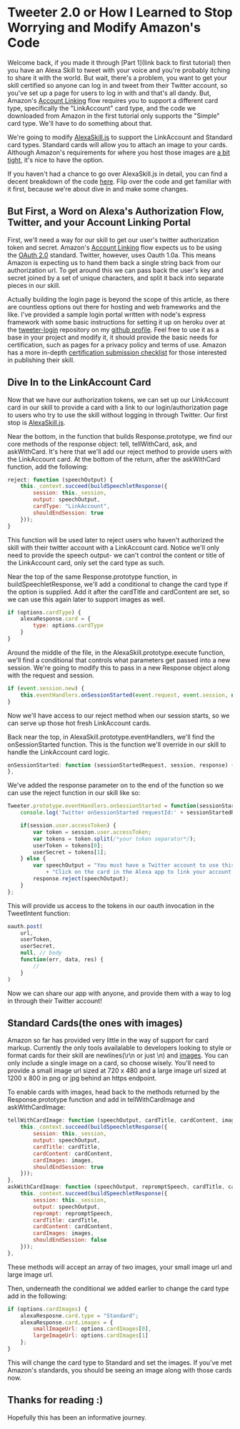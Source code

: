 # Tweeter 2.0 or How I Learned to Stop Worrying and Modify Amazon's Code

Welcome back, if you made it through [Part 1](link back to first tutorial) then you have an Alexa Skill to tweet with your voice and you're probably itching to share it with the world. But wait, there's a problem, you want to get your skill certified so anyone can log in and tweet from their Twitter account, so you've set up a page for users to log in with and that's all dandy. But, Amazon's [Account Linking](https://developer.amazon.com/public/solutions/alexa/alexa-skills-kit/docs/linking-an-alexa-user-with-a-user-in-your-system) flow requires you to support a different card type, specifically the "LinkAccount" card type, and the code we downloaded from Amazon in the first tutorial only supports the "Simple" card type. We'll have to do something about that.

We're going to modify [AlexaSkill.js](./AlexaSkill.js) to support the LinkAccount and Standard card types. Standard cards will allow you to attach an image to your cards. Although Amazon's requirements for where you host those images are [a bit tight](https://developer.amazon.com/public/solutions/alexa/alexa-skills-kit/docs/providing-home-cards-for-the-amazon-alexa-app#image_hosting), it's nice to have the option.

If you haven't had a chance to go over AlexaSkill.js in detail, you can find a decent breakdown of the code [here](http://tobuildsomething.com/2015/08/14/Amazon-Alexa-JavaScript-SDK-The-Ultimate-Guide/). Flip over the code and get familiar with it first, because we're about dive in and make some changes.

## But First, a Word on Alexa's Authorization Flow, Twitter, and your Account Linking Portal

First, we'll need a way for our skill to get our user's twitter authorization token and secret. Amazon's [Account Linking](https://developer.amazon.com/public/solutions/alexa/alexa-skills-kit/docs/linking-an-alexa-user-with-a-user-in-your-system) flow expects us to be using the [OAuth 2.0](https://oauth.net/2/) standard. Twitter, however, uses Oauth 1.0a. This means Amazon is expecting us to hand them back a single string back from our authorization url. To get around this we can pass back the user's key and secret joined by a set of unique characters, and split it back into separate pieces in our skill.

Actually building the login page is beyond the scope of this article, as there are countless options out there for hosting and web frameworks and the like. I've provided a sample login portal written with node's express framework with some basic instructions for setting it up on heroku over at the [tweeter-login](https://github.com/jkarbows/tweeter-login) repository on my [github profile](https://github.com/jkarbows). Feel free to use it as a base in your project and modify it, it should provide the basic needs for certification, such as pages for a privacy policy and terms of use. Amazon has a more in-depth [certification submission checklist](https://developer.amazon.com/public/solutions/alexa/alexa-skills-kit/docs/alexa-skills-kit-submission-checklist) for those interested in publishing their skill.

## Dive In to the LinkAccount Card

Now that we have our authorization tokens, we can set up our LinkAccount card in our skill to provide a card with a link to our login/authorization page to users who try to use the skill without logging in through Twitter. Our first stop is [AlexaSkill.js](./AlexaSkill.js).

Near the bottom, in the function that builds Response.prototype, we find our core methods of the response object: tell, tellWithCard, ask, and askWithCard. It's here that we'll add our reject method to provide users with the LinkAccount card. At the bottom of the return, after the askWithCard function, add the following:
```javascript
reject: function (speechOutput) {
	this._context.succeed(buildSpeechletResponse({
		session: this._session,
		output: speechOutput,
		cardType: "LinkAccount",
		shouldEndSession: true
	}));
}
```
This function will be used later to reject users who haven't authorized the skill with their twitter account with a LinkAccount card. Notice we'll only need to provide the speech output- we can't control the content or title of the LinkAccount card, only set the card type as such.

Near the top of the same Response.prototype function, in buildSpeechletResponse, we'll add a conditional to change the card type if the option is supplied. Add it after the cardTitle and cardContent are set, so we can use this again later to support images as well.
```javascript
if (options.cardType) {
	alexaResponse.card = {
		type: options.cardType
	}
}
```
Around the middle of the file, in the AlexaSkill.prototype.execute function, we'll find a conditional that controls what parameters get passed into a new session. We're going to modify this to pass in a new Response object along with the request and session.
```javascript
if (event.session.new) {
	this.eventHandlers.onSessionStarted(event.request, event.session, new Response(context, event.session));
}
```
Now we'll have access to our reject method when our session starts, so we can serve up those hot fresh LinkAccount cards.

Back near the top, in AlexaSkill.prototype.eventHandlers, we'll find the onSessionStarted function. This is the function we'll override in our skill to handle the LinkAccount card logic.
```javascript
onSessionStarted: function (sessionStartedRequest, session, response) {
},
```
We've added the response parameter on to the end of the function so we can use the reject function in our skill like so:
```javascript
Tweeter.prototype.eventHandlers.onSessionStarted = function(sessionStartedRequest, session, response) {
    console.log('Twitter onSessionStarted requestId:' + sessionStartedRequest.requestId +', sessionId: ' + session.sessionId);

    if(session.user.accessToken) {
        var token = session.user.accessToken;
        var tokens = token.split(/*your token separator*/);
        userToken = tokens[0];
        userSecret = tokens[1];
    } else {
        var speechOutput = "You must have a Twitter account to use this skill. "
            + "Click on the card in the Alexa app to link your account now.";
        response.reject(speechOutput);
    }
};
```
This will provide us access to the tokens in our oauth invocation in the TweetIntent function:
```javascript
oauth.post(
	url,
	userToken,
	userSecret,
	null, // body
	function(err, data, res) {
		//
	}
)
```
Now we can share our app with anyone, and provide them with a way to log in through their Twitter account!

## Standard Cards(the ones with images)

Amazon so far has provided very little in the way of support for card markup. Currently the only tools availalable to developers looking to style or format cards for their skill are newlines(\r\n or just \n) and [images](https://developer.amazon.com/public/solutions/alexa/alexa-skills-kit/docs/providing-home-cards-for-the-amazon-alexa-app#creating-a-home-card-to-display-text-and-an-image). You can only include a single image on a card, so choose wisely. You'll need to provide a small image url sized at 720 x 480 and a large image url sized at 1200 x 800 in png or jpg behind an https endpoint.

To enable cards with images, head back to the methods returned by the Response.prototype function and add in tellWithCardImage and askWithCardImage:
```javascript
tellWithCardImage: function (speechOutput, cardTitle, cardContent, images) {
	this._context.succeed(buildSpeechletResponse({
		session: this._session,
		output: speechOutput,
		cardTitle: cardTitle,
		cardContent: cardContent,
		cardImages: images,
		shouldEndSession: true
	}));
},
askWithCardImage: function (speechOutput, repromptSpeech, cardTitle, cardContent, images) {
	this._context.succeed(buildSpeechletResponse({
		session: this._session,
		output: speechOutput,
		reprompt: repromptSpeech,
		cardTitle: cardTitle,
		cardContent: cardContent,
		cardImages: images,
		shouldEndSession: false
	}));
},
```
These methods will accept an array of two images, your small image url and large image url.

Then, underneath the conditional we added earlier to change the card type add in the following:
```javascript
if (options.cardImages) {
	alexaResposne.card.type = "Standard";
	alexaResponse.card.images = {
		smallImageUrl: options.cardImages[0],
		largeImageUrl: options.cardImages[1]
	};
}
```
This will change the card type to Standard and set the images. If you've met Amazon's standards, you should be seeing an image along with those cards now.

## Thanks for reading :)

Hopefully this has been an informative journey.
